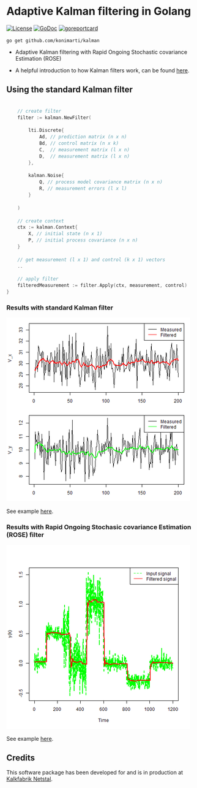 # Adaptive Kalman filtering in Golang

[![License](http://img.shields.io/badge/license-MIT-red.svg?style=flat)](https://github.com/konimarti/kalman/blob/master/LICENSE)
[![GoDoc](https://godoc.org/github.com/konimarti/observer?status.svg)](https://godoc.org/github.com/konimarti/kalman)
[![goreportcard](https://goreportcard.com/badge/github.com/konimarti/observer)](https://goreportcard.com/report/github.com/konimarti/kalman)

```go get github.com/konimarti/kalman```

* Adaptive Kalman filtering with Rapid Ongoing Stochastic covariance Estimation (ROSE) 

* A helpful introduction to how Kalman filters work, can be found [here](https://www.bzarg.com/p/how-a-kalman-filter-works-in-pictures/).

## Using the standard Kalman filter
```go

	// create filter
	filter := kalman.NewFilter(

		lti.Discrete{
			Ad, // prediction matrix (n x n)
			Bd, // control matrix (n x k)
			C,  // measurement matrix (l x n)
			D,  // measurement matrix (l x n)
		},

		kalman.Noise{
			Q, // process model covariance matrix (n x n)
			R, // measurement errors (l x l)
		}

	)

	// create context
	ctx := kalman.Context{
		X, // initial state (n x 1)
		P, // initial process covariance (n x n)
	}

	// get measurement (l x 1) and control (k x 1) vectors
	..

	// apply filter
	filteredMeasurement := filter.Apply(ctx, measurement, control)
}
```

### Results with standard Kalman filter

![Results of Kalman filtering on car example.](example/car/car.png)

See example [here](example/car/car.go).

### Results with Rapid Ongoing Stochasic covariance Estimation (ROSE) filter

![Results of ROSE filtering.](example/rose/rose.png)

See example [here](example/rose/rose.go).

## Credits

This software package has been developed for and is in production at [Kalkfabrik Netstal](http://www.kfn.ch/en).
